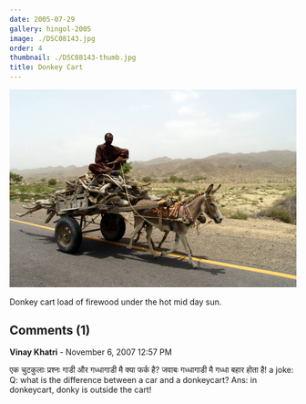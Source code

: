 ```yaml
---
date: 2005-07-29
gallery: hingol-2005
image: ./DSC08143.jpg
order: 4
thumbnail: ./DSC08143-thumb.jpg
title: Donkey Cart
---
```


![Donkey Cart](./DSC08143.jpg)

Donkey cart load of firewood under the hot mid day sun.

<div id="comments">

## Comments (1)

<div id="comment">

**Vinay Khatri** - November  6, 2007 12:57 PM

एक चुटकुलाः
प्रश्नः गाडी और गध्धागाडी मै क्या फर्क है?
जवाबः गध्धागाडी मै गध्धा बहार होता है!
a joke:
Q: what is the difference between a car and a donkeycart?
Ans: in donkeycart, donky is outside the cart!

</div>

</div>
